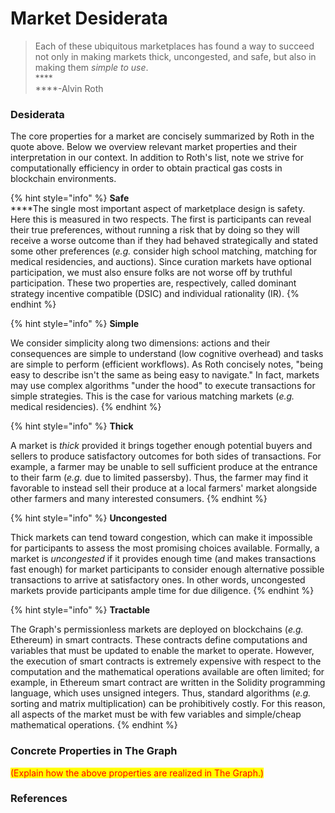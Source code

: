 # Market Desiderata

> Each of these ubiquitous marketplaces has found a way to succeed not only in making markets thick, uncongested, and safe, but also in making them _simple to use_.\
> ****\
> ****-Alvin Roth

### Desiderata

The core properties for a market are concisely summarized by Roth in the quote above. Below we overview relevant market properties and their interpretation in our context. In addition to Roth's list, note we strive for computationally efficiency in order to obtain practical gas costs in blockchain environments.

{% hint style="info" %}
**Safe**\
****The single most important aspect of marketplace design is safety. Here this is measured in two respects. The first is participants can reveal their true preferences, without running a risk that by doing so they will receive a worse outcome than if they had behaved strategically and stated some other preferences (_e.g._ consider high school matching, matching for medical residencies, and auctions). Since curation markets have optional participation, we must also ensure folks are not worse off by truthful participation. These two properties are, respectively, called dominant strategy incentive compatible (DSIC) and individual rationality (IR).&#x20;
{% endhint %}

{% hint style="info" %}
**Simple**

We consider simplicity along two dimensions: actions and their consequences are simple to understand (low cognitive overhead) and tasks are simple to perform (efficient workflows). As Roth concisely notes, "being easy to describe isn't the same as being easy to navigate." In fact, markets may use complex algorithms "under the hood" to execute transactions for simple strategies. This is the case for various matching markets (_e.g._ medical residencies).
{% endhint %}

{% hint style="info" %}
**Thick**

A market is _thick_ provided it brings together enough potential buyers and sellers to produce satisfactory outcomes for both sides of transactions. For example, a farmer may be unable to sell sufficient produce at the entrance to their farm (_e.g._ due to limited passersby). Thus, the farmer may find it favorable to instead sell their produce at a local farmers' market alongside other farmers and many interested consumers.
{% endhint %}

{% hint style="info" %}
**Uncongested**

Thick markets can tend toward congestion, which can make it impossible for participants to assess the most promising choices available. Formally, a market is _uncongested_ if it provides enough time (and makes transactions fast enough) for market participants to consider enough alternative possible transactions to arrive at satisfactory ones. In other words, uncongested markets provide participants ample time for due diligence.
{% endhint %}

{% hint style="info" %}
**Tractable**

The Graph's permissionless markets are deployed on blockchains (_e.g._ Ethereum) in smart contracts. These contracts define computations and variables that must be updated to enable the market to operate. However, the execution of smart contracts is extremely expensive with respect to the computation and the mathematical operations available are often limited; for example, in Ethereum smart contract are written in the Solidity programming language, which uses unsigned integers. Thus, standard algorithms (_e.g._ sorting and matrix multiplication) can be prohibitively costly. For this reason, all aspects of the market must be with few variables and simple/cheap mathematical operations.
{% endhint %}

### Concrete Properties in The Graph

<mark style="color:red;">(Explain how the above properties are realized in The Graph.)</mark>

### References

